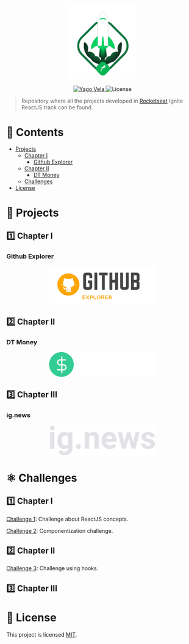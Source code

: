 <p align="center">
   <img src="https://raw.githubusercontent.com/tavareshenrique/ignite-reactjs/a11afefe824866f24dd3f9e1cc6e6e9530376ad1/%40assets/img/logo.svg" alt="Ignite" width="180"/>
</p>

<p align="center">
   <a href="https://www.linkedin.com/in/yagovela/">
      <img alt="Yago Vela" src="https://img.shields.io/badge/-Yago Vela-01B755?style=flat&logo=Linkedin&logoColor=white" />
   </a>

  <img alt="License" src="https://img.shields.io/badge/license-MIT-01B755">
</p>

> Repository where all the projects developed in [Rocketseat](https://github.com/Rocketseat) Ignite ReactJS track can be found. 
# :pushpin: Contents

- [Projects](#rocket-projetos)
  - [Chapter I](#one-chapter-i)
    - [Github Explorer](#github-explorer)
  - [Chapter II](#two-chapter-ii)
    - [DT Money](#dt-money)
  - [Challenges](#atom_symbol-desafios)
- [License](#closed_book-licença)

# :rocket: Projects

## :one: Chapter I

### Github Explorer

<p align="center">
  <a href="https://github.com/YagoVela/ignite-reactjs/tree/main/Chapter%20I/01-github-explorer">
     <img src="https://raw.githubusercontent.com/tavareshenrique/ignite-reactjs/4c7f87360221a18410d3c19434bf6bef8afc3501/01-github-explorer/assets/img/logo.svg" alt="Github Explorer" width="280"/>
   </a>
</p>

## :two: Chapter II

### DT Money

<p align="center">
  <a href="https://github.com/YagoVela/ignite-reactjs/tree/main/Chapter%20II/01-dt-money">
     <img src="https://raw.githubusercontent.com/tavareshenrique/ignite-reactjs/a68fa5dbdd2952a73fcc6df5c88c1fc3c7cdd4b8/02-dtmoney/src/assets/logo.svg" alt="DT Money" width="280"/>
   </a>
</p>

## :three: Chapter III

### ig.news

<p align="center">
  <a href="https://github.com/YagoVela/ignite-reactjs/tree/main/Chapter%20III/01-ignews">
     <img src="https://raw.githubusercontent.com/tavareshenrique/ignite-reactjs/aefbfbe096e8817899c9f2b731aef8e4f130d26e/03-ignews/public/images/logo.svg" alt="ig.news" width="280"/>
   </a>
</p>

# :atom_symbol: Challenges

## :one: Chapter I

[Challenge 1](https://github.com/YagoVela/ignite-reactjs-desafio-1): Challenge about ReactJS concepts.

[Challenge 2](https://github.com/YagoVela/ignite-reactjs-desafio-2): Componentization challenge.

## :two: Chapter II

[Challenge 3](https://github.com/YagoVela/ignite-reactjs-desafio-3): Challenge using hooks.

## :three: Chapter III

# :closed_book: License

This project is licensed [MIT](./LICENSE).
